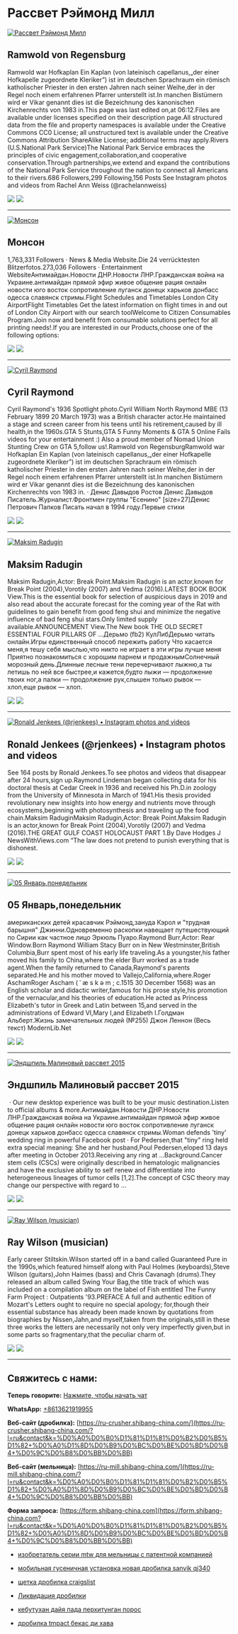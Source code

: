 # Рассвет Рэймонд Милл

<a href="https://swt.shibang-china.com/?l=ru&img&k=%D0%A0%D0%B0%D1%81%D1%81%D0%B2%D0%B5%D1%82+%D0%A0%D1%8D%D0%B9%D0%BC%D0%BE%D0%BD%D0%B4+%D0%9C%D0%B8%D0%BB%D0%BB" target="_blank">![Рассвет Рэймонд Милл](http://static.shibang-china.com/all-800x300/170.jpg)</a>

## Ramwold von Regensburg
Ramwold war Hofkaplan Ein Kaplan (von lateinisch capellanus,„der einer Hofkapelle zugeordnete Kleriker”) ist im deutschen Sprachraum ein r&#246;misch katholischer Priester in den ersten Jahren nach seiner Weihe,der in der Regel noch einem erfahrenen Pfarrer unterstellt ist.In manchen Bist&#252;mern wird er Vikar genannt dies ist die Bezeichnung des kanonischen Kirchenrechts von 1983 in.This page was last edited on,at 06:12.Files are available under licenses specified on their description page.All structured data from the file and property namespaces is available under the Creative Commons CC0 License; all unstructured text is available under the Creative Commons Attribution ShareAlike License; additional terms may apply.Rivers (U.S.National Park Service)The National Park Service embraces the principles of civic engagement,collaboration,and cooperative conservation.Through partnerships,we extend and expand the contributions of the National Park Service throughout the nation to connect all Americans to their rivers.686 Followers,299 Following,156 Posts See Instagram photos and videos from Rachel Ann Weiss (@rachelannweiss)


<a href="https://whatsapp.shibangsoft.com/WhatsApp.php" target="_blank" title="WhatsApp">![](http://static.shibang-china.com/icon/whatsapp.png)</a> <a href="https://swt.shibang-china.com/?l=ru&icon&k=%D0%A0%D0%B0%D1%81%D1%81%D0%B2%D0%B5%D1%82+%D0%A0%D1%8D%D0%B9%D0%BC%D0%BE%D0%BD%D0%B4+%D0%9C%D0%B8%D0%BB%D0%BB" target="_blank">![](http://static.shibang-china.com/icon/chat-ru.png)</a>

---

<a href="https://swt.shibang-china.com/?l=ru&img&k=%D0%A0%D0%B0%D1%81%D1%81%D0%B2%D0%B5%D1%82+%D0%A0%D1%8D%D0%B9%D0%BC%D0%BE%D0%BD%D0%B4+%D0%9C%D0%B8%D0%BB%D0%BB" target="_blank">![Монсон](http://static.shibang-china.com/all-800x300/489.jpg)</a>

## Монсон
1,763,331 Followers &#183; News &amp; Media Website.Die 24 verr&#252;cktesten Blitzerfotos.273,036 Followers &#183; Entertainment WebsiteАнтимайдан.Новости ДНР.Новости ЛНР.Гражданская война на Украине.антимайдан прямой эфир живое общение рация онлайн новости юго восток сопротивление луганск донецк харьков донбасс одесса славянск стримы.Flight Schedules and Timetables London City AirportFlight Timetables Get the latest information on flight times in and out of London City Airport with our search toolWelcome to Citizen Consumables Program.Join now and benefit from consumable solutions perfect for all printing needs!.If you are interested in our Products,choose one of the following options:


<a href="https://whatsapp.shibangsoft.com/WhatsApp.php" target="_blank" title="WhatsApp">![](http://static.shibang-china.com/icon/whatsapp.png)</a> <a href="https://swt.shibang-china.com/?l=ru&icon&k=%D0%A0%D0%B0%D1%81%D1%81%D0%B2%D0%B5%D1%82+%D0%A0%D1%8D%D0%B9%D0%BC%D0%BE%D0%BD%D0%B4+%D0%9C%D0%B8%D0%BB%D0%BB" target="_blank">![](http://static.shibang-china.com/icon/chat-ru.png)</a>

---

<a href="https://swt.shibang-china.com/?l=ru&img&k=%D0%A0%D0%B0%D1%81%D1%81%D0%B2%D0%B5%D1%82+%D0%A0%D1%8D%D0%B9%D0%BC%D0%BE%D0%BD%D0%B4+%D0%9C%D0%B8%D0%BB%D0%BB" target="_blank">![Cyril Raymond](http://static.shibang-china.com/all-800x300/1250.jpg)</a>

## Cyril Raymond
Cyril Raymond's 1936 Spotlight photo.Cyril William North Raymond MBE (13 February 1899 20 March 1973) was a British character actor.He maintained a stage and screen career from his teens until his retirement,caused by ill health,in the 1960s.GTA 5 Stunts,GTA 5 Funny Moments &amp; GTA 5 Online Fails videos for your entertainment :) Also a proud member of Nomad Union Stunting Crew on GTA 5,follow us!.Ramwold von RegensburgRamwold war Hofkaplan Ein Kaplan (von lateinisch capellanus,„der einer Hofkapelle zugeordnete Kleriker”) ist im deutschen Sprachraum ein r&#246;misch katholischer Priester in den ersten Jahren nach seiner Weihe,der in der Regel noch einem erfahrenen Pfarrer unterstellt ist.In manchen Bist&#252;mern wird er Vikar genannt dies ist die Bezeichnung des kanonischen Kirchenrechts von 1983 in.&nbsp;&#0183;&#32;Денис Давыдов Ростов Денис Давыдов Писатель.Журналист.Фронтмен группы &quot;Есенино&quot; [size=27]Денис Петрович Папков Писать начал в 1994 году.Первые стихи


<a href="https://whatsapp.shibangsoft.com/WhatsApp.php" target="_blank" title="WhatsApp">![](http://static.shibang-china.com/icon/whatsapp.png)</a> <a href="https://swt.shibang-china.com/?l=ru&icon&k=%D0%A0%D0%B0%D1%81%D1%81%D0%B2%D0%B5%D1%82+%D0%A0%D1%8D%D0%B9%D0%BC%D0%BE%D0%BD%D0%B4+%D0%9C%D0%B8%D0%BB%D0%BB" target="_blank">![](http://static.shibang-china.com/icon/chat-ru.png)</a>

---

<a href="https://swt.shibang-china.com/?l=ru&img&k=%D0%A0%D0%B0%D1%81%D1%81%D0%B2%D0%B5%D1%82+%D0%A0%D1%8D%D0%B9%D0%BC%D0%BE%D0%BD%D0%B4+%D0%9C%D0%B8%D0%BB%D0%BB" target="_blank">![Maksim Radugin](http://static.shibang-china.com/all-800x300/523.jpg)</a>

## Maksim Radugin
Maksim Radugin,Actor: Break Point.Maksim Radugin is an actor,known for Break Point (2004),Vorotily (2007) and Vedma (2016).LATEST BOOK BOOK View.This is the essential book for selection of auspicious days in 2019 and also read about the accurate forecast for the coming year of the Rat with guidelines to gain benefit from good feng shui and minimize the negative influence of bad feng shui stars.Only limited supply available.ANNOUNCEMENT View.The New book THE OLD SECRET ESSENTIAL FOUR PILLARS OF …Дерьмо (fb2) КулЛибДерьмо читать онлайн.Игры единственный способ пережить работу Что касается меня,я тешу себя мыслью,что никто не играет в эти игры лучше меня Приятно познакомиться с хорошим парнем и продажнымСолнечный морозный день.Длинные лесные тени перечерчивают лыжню,а ты летишь по ней все быстрее,и кажется,будто лыжи — продолжение твоих ног,а палки — продолжение рук,слышен только рывок — хлоп,еще рывок — хлоп.


<a href="https://whatsapp.shibangsoft.com/WhatsApp.php" target="_blank" title="WhatsApp">![](http://static.shibang-china.com/icon/whatsapp.png)</a> <a href="https://swt.shibang-china.com/?l=ru&icon&k=%D0%A0%D0%B0%D1%81%D1%81%D0%B2%D0%B5%D1%82+%D0%A0%D1%8D%D0%B9%D0%BC%D0%BE%D0%BD%D0%B4+%D0%9C%D0%B8%D0%BB%D0%BB" target="_blank">![](http://static.shibang-china.com/icon/chat-ru.png)</a>

---

<a href="https://swt.shibang-china.com/?l=ru&img&k=%D0%A0%D0%B0%D1%81%D1%81%D0%B2%D0%B5%D1%82+%D0%A0%D1%8D%D0%B9%D0%BC%D0%BE%D0%BD%D0%B4+%D0%9C%D0%B8%D0%BB%D0%BB" target="_blank">![Ronald Jenkees (@rjenkees) • Instagram photos and videos](http://static.shibang-china.com/all-800x300/1412.jpg)</a>

## Ronald Jenkees (@rjenkees) • Instagram photos and videos
See 164 posts by Ronald Jenkees.To see photos and videos that disappear after 24 hours,sign up.Raymond Lindeman began collecting data for his doctoral thesis at Cedar Creek in 1936 and received his Ph.D.in zoology from the University of Minnesota in March of 1941.His thesis provided revolutionary new insights into how energy and nutrients move through ecosystems,beginning with photosynthesis and traveling up the food chain.Maksim RaduginMaksim Radugin,Actor: Break Point.Maksim Radugin is an actor,known for Break Point (2004),Vorotily (2007) and Vedma (2016).THE GREAT GULF COAST HOLOCAUST PART 1.By Dave Hodges J NewsWithViews.com “The law does not pretend to punish everything that is dishonest.


<a href="https://whatsapp.shibangsoft.com/WhatsApp.php" target="_blank" title="WhatsApp">![](http://static.shibang-china.com/icon/whatsapp.png)</a> <a href="https://swt.shibang-china.com/?l=ru&icon&k=%D0%A0%D0%B0%D1%81%D1%81%D0%B2%D0%B5%D1%82+%D0%A0%D1%8D%D0%B9%D0%BC%D0%BE%D0%BD%D0%B4+%D0%9C%D0%B8%D0%BB%D0%BB" target="_blank">![](http://static.shibang-china.com/icon/chat-ru.png)</a>

---

<a href="https://swt.shibang-china.com/?l=ru&img&k=%D0%A0%D0%B0%D1%81%D1%81%D0%B2%D0%B5%D1%82+%D0%A0%D1%8D%D0%B9%D0%BC%D0%BE%D0%BD%D0%B4+%D0%9C%D0%B8%D0%BB%D0%BB" target="_blank">![05 Январь,понедельник](http://static.shibang-china.com/all-800x300/397.jpg)</a>

## 05 Январь,понедельник
американских детей красавчик Рэймонд,зануда Кэрол и &quot;трудная барышня&quot; Джинни.Одновременно раскопки навещает путешествующий по Сирии как частное лицо Эркюль Пуаро.Raymond Burr,Actor: Rear Window.Born Raymond William Stacy Burr on in New Westminster,British Columbia,Burr spent most of his early life traveling.As a youngster,his father moved his family to China,where the elder Burr worked as a trade agent.When the family returned to Canada,Raymond's parents separated.He and his mother moved to Vallejo,California,where.Roger AschamRoger Ascham ( ˈ &#230; s k ə m ; c.1515 30 December 1568) was an English scholar and didactic writer,famous for his prose style,his promotion of the vernacular,and his theories of education.He acted as Princess Elizabeth's tutor in Greek and Latin between 15,and served in the administrations of Edward VI,Mary I,and Elizabeth I.Голдман Альберт.Жизнь замечательных людей (№255) Джон Леннон (Весь текст) ModernLib.Net


<a href="https://whatsapp.shibangsoft.com/WhatsApp.php" target="_blank" title="WhatsApp">![](http://static.shibang-china.com/icon/whatsapp.png)</a> <a href="https://swt.shibang-china.com/?l=ru&icon&k=%D0%A0%D0%B0%D1%81%D1%81%D0%B2%D0%B5%D1%82+%D0%A0%D1%8D%D0%B9%D0%BC%D0%BE%D0%BD%D0%B4+%D0%9C%D0%B8%D0%BB%D0%BB" target="_blank">![](http://static.shibang-china.com/icon/chat-ru.png)</a>

---

<a href="https://swt.shibang-china.com/?l=ru&img&k=%D0%A0%D0%B0%D1%81%D1%81%D0%B2%D0%B5%D1%82+%D0%A0%D1%8D%D0%B9%D0%BC%D0%BE%D0%BD%D0%B4+%D0%9C%D0%B8%D0%BB%D0%BB" target="_blank">![Эндшпиль Малиновый рассвет 2015](http://static.shibang-china.com/all-800x300/685.jpg)</a>

## Эндшпиль Малиновый рассвет 2015
&nbsp;&#0183;&#32;Our new desktop experience was built to be your music destination.Listen to official albums &amp; more.Антимайдан.Новости ДНР.Новости ЛНР.Гражданская война на Украине.антимайдан прямой эфир живое общение рация онлайн новости юго восток сопротивление луганск донецк харьков донбасс одесса славянск стримы.Woman defends 'tiny' wedding ring in powerful Facebook post&nbsp;&#0183;&#32;For Pedersen,that &quot;tiny&quot; ring held extra special meaning: She and her husband,Poul Pedersen,eloped 13 days after meeting in October 2013.Receiving any ring at …Background.Cancer stem cells (CSCs) were originally described in hematologic malignancies and have the exclusive ability to self renew and differentiate into heterogeneous lineages of tumor cells [1,2].The concept of CSC theory may change our perspective with regard to …


<a href="https://whatsapp.shibangsoft.com/WhatsApp.php" target="_blank" title="WhatsApp">![](http://static.shibang-china.com/icon/whatsapp.png)</a> <a href="https://swt.shibang-china.com/?l=ru&icon&k=%D0%A0%D0%B0%D1%81%D1%81%D0%B2%D0%B5%D1%82+%D0%A0%D1%8D%D0%B9%D0%BC%D0%BE%D0%BD%D0%B4+%D0%9C%D0%B8%D0%BB%D0%BB" target="_blank">![](http://static.shibang-china.com/icon/chat-ru.png)</a>

---

<a href="https://swt.shibang-china.com/?l=ru&img&k=%D0%A0%D0%B0%D1%81%D1%81%D0%B2%D0%B5%D1%82+%D0%A0%D1%8D%D0%B9%D0%BC%D0%BE%D0%BD%D0%B4+%D0%9C%D0%B8%D0%BB%D0%BB" target="_blank">![Ray Wilson (musician)](http://static.shibang-china.com/all-800x300/1513.jpg)</a>

## Ray Wilson (musician)
Early career Stiltskin.Wilson started off in a band called Guaranteed Pure in the 1990s,which featured himself along with Paul Holmes (keyboards),Steve Wilson (guitars),John Haimes (bass) and Chris Cavanagh (drums).They released an album called Swing Your Bag,the title track of which was included on a compilation album on the label of Fish entitled The Funny Farm Project : Outpatients '93.PREFACE A full and authentic edition of Mozart's Letters ought to require no special apology; for,though their essential substance has already been made known by quotations from biographies by Nissen,Jahn,and myself,taken from the originals,still in these three works the letters are necessarily not only very imperfectly given,but in some parts so fragmentary,that the peculiar charm of.

<a href="https://whatsapp.shibangsoft.com/WhatsApp.php" target="_blank" title="WhatsApp">![](http://static.shibang-china.com/icon/whatsapp.png)</a> <a href="https://swt.shibang-china.com/?l=ru&icon&k=%D0%A0%D0%B0%D1%81%D1%81%D0%B2%D0%B5%D1%82+%D0%A0%D1%8D%D0%B9%D0%BC%D0%BE%D0%BD%D0%B4+%D0%9C%D0%B8%D0%BB%D0%BB" target="_blank">![](http://static.shibang-china.com/icon/chat-ru.png)</a>

---
## Свяжитесь с нами:

**Теперь говорите:** [Нажмите, чтобы начать чат](https://swt.shibang-china.com?l=ru&contact&k=%D0%A0%D0%B0%D1%81%D1%81%D0%B2%D0%B5%D1%82+%D0%A0%D1%8D%D0%B9%D0%BC%D0%BE%D0%BD%D0%B4+%D0%9C%D0%B8%D0%BB%D0%BB)

**WhatsApp:**  [+8613621919955](https://whatsapp.shibangsoft.com/WhatsApp.php)

**Веб-сайт (дробилка):** [https://ru-crusher.shibang-china.com/](https://ru-crusher.shibang-china.com/?l=ru&contact&k=%D0%A0%D0%B0%D1%81%D1%81%D0%B2%D0%B5%D1%82+%D0%A0%D1%8D%D0%B9%D0%BC%D0%BE%D0%BD%D0%B4+%D0%9C%D0%B8%D0%BB%D0%BB)

**Веб-сайт (мельница):** [https://ru-mill.shibang-china.com/](https://ru-mill.shibang-china.com/?l=ru&contact&k=%D0%A0%D0%B0%D1%81%D1%81%D0%B2%D0%B5%D1%82+%D0%A0%D1%8D%D0%B9%D0%BC%D0%BE%D0%BD%D0%B4+%D0%9C%D0%B8%D0%BB%D0%BB)

**Форма запроса:** [https://form.shibang-china.com](https://form.shibang-china.com?l=ru&contact&k=%D0%A0%D0%B0%D1%81%D1%81%D0%B2%D0%B5%D1%82+%D0%A0%D1%8D%D0%B9%D0%BC%D0%BE%D0%BD%D0%B4+%D0%9C%D0%B8%D0%BB%D0%BB)

* [изобретатель серии mtw для мельницы с патентной компанией](../124/%D0%B8%D0%B7%D0%BE%D0%B1%D1%80%D0%B5%D1%82%D0%B0%D1%82%D0%B5%D0%BB%D1%8C%20%D1%81%D0%B5%D1%80%D0%B8%D0%B8%20mtw%20%D0%B4%D0%BB%D1%8F%20%D0%BC%D0%B5%D0%BB%D1%8C%D0%BD%D0%B8%D1%86%D1%8B%20%D1%81%20%D0%BF%D0%B0%D1%82%D0%B5%D0%BD%D1%82%D0%BD%D0%BE%D0%B9%20%D0%BA%D0%BE%D0%BC%D0%BF%D0%B0%D0%BD%D0%B8%D0%B5%D0%B9.md)

* [мобильная гусеничная установка новая дробилка sanvik qj340](../125/%D0%BC%D0%BE%D0%B1%D0%B8%D0%BB%D1%8C%D0%BD%D0%B0%D1%8F%20%D0%B3%D1%83%D1%81%D0%B5%D0%BD%D0%B8%D1%87%D0%BD%D0%B0%D1%8F%20%D1%83%D1%81%D1%82%D0%B0%D0%BD%D0%BE%D0%B2%D0%BA%D0%B0%20%D0%BD%D0%BE%D0%B2%D0%B0%D1%8F%20%D0%B4%D1%80%D0%BE%D0%B1%D0%B8%D0%BB%D0%BA%D0%B0%20sanvik%20qj340.md)

* [щетка дробилка craigslist](../125/%D1%89%D0%B5%D1%82%D0%BA%D0%B0%20%D0%B4%D1%80%D0%BE%D0%B1%D0%B8%D0%BB%D0%BA%D0%B0%20craigslist.md)

* [Ликвидация дробилки](../121/%D0%9B%D0%B8%D0%BA%D0%B2%D0%B8%D0%B4%D0%B0%D1%86%D0%B8%D1%8F%20%D0%B4%D1%80%D0%BE%D0%B1%D0%B8%D0%BB%D0%BA%D0%B8.md)

* [кебутухан дайя пада перхитунган порос](../121/%D0%BA%D0%B5%D0%B1%D1%83%D1%82%D1%83%D1%85%D0%B0%D0%BD%20%D0%B4%D0%B0%D0%B9%D1%8F%20%D0%BF%D0%B0%D0%B4%D0%B0%20%D0%BF%D0%B5%D1%80%D1%85%D0%B8%D1%82%D1%83%D0%BD%D0%B3%D0%B0%D0%BD%20%D0%BF%D0%BE%D1%80%D0%BE%D1%81.md)

* [дробилка tmpact бекас ди хава](../124/%D0%B4%D1%80%D0%BE%D0%B1%D0%B8%D0%BB%D0%BA%D0%B0%20tmpact%20%D0%B1%D0%B5%D0%BA%D0%B0%D1%81%20%D0%B4%D0%B8%20%D1%85%D0%B0%D0%B2%D0%B0.md)